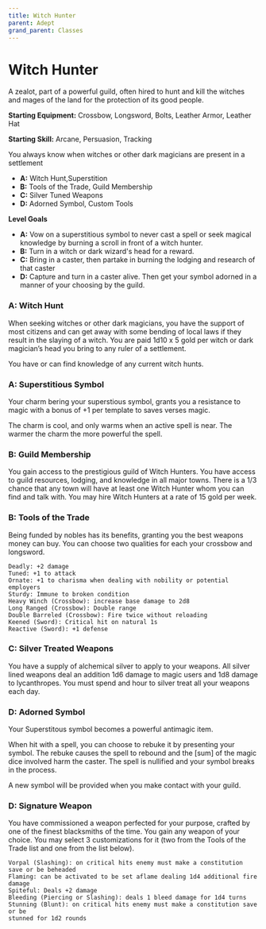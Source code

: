 ```yaml
---
title: Witch Hunter
parent: Adept
grand_parent: Classes
---
```


# Witch Hunter 

A zealot, part of a powerful guild, often hired to hunt and kill the witches
and mages of the land for the protection of its good people.

**Starting Equipment:** Crossbow, Longsword, Bolts, Leather Armor, Leather Hat

**Starting Skill:** Arcane, Persuasion, Tracking

You always know when witches or other dark magicians are present in a settlement

+ **A:** Witch Hunt,Superstition
+ **B:** Tools of the Trade, Guild Membership
+ **C:** Silver Tuned Weapons
+ **D:** Adorned Symbol, Custom Tools


**Level Goals**

+ **A:** Vow on a superstitious symbol to never cast a spell or seek magical 
    knowledge by burning a scroll in front of a witch hunter. 
+ **B:** Turn in a witch or dark wizard's head for a reward.
+ **C:** Bring in a caster, then partake in burning the lodging and research of
    that caster
+ **D:** Capture and turn in a caster alive. Then get your symbol adorned in a
  manner of your choosing by the guild. 


### A:	Witch Hunt

When seeking witches or other dark magicians, you have the support of most
citizens and can get away with some bending of local laws if they result in the
slaying of a witch. You are paid 1d10 x 5 gold per witch or dark magician’s
head you bring to any ruler of a settlement.

You have or can find knowledge of any current witch hunts. 

### A: Superstitious Symbol

Your charm bering your superstious symbol, grants you a resistance to magic 
with a bonus of +1 per template to saves verses magic.

The charm is cool, and only warms when an active spell is near.
The warmer the charm the more powerful the spell.

### B: Guild Membership

You gain access to the prestigious guild of Witch Hunters. You have access to
guild resources, lodging, and knowledge in all major towns. There is a 1/3
chance that any town will have at least one Witch Hunter whom you can find and
talk with. You may hire Witch Hunters at a rate of 15 gold per week.

### B: Tools of the Trade
Being funded by nobles has its benefits, granting you the best weapons money
can buy. You can choose two qualities for each your crossbow and longsword.

    Deadly: +2 damage
    Tuned: +1 to attack
    Ornate: +1 to charisma when dealing with nobility or potential employers
    Sturdy: Immune to broken condition
    Heavy Winch (Crossbow): increase base damage to 2d8
    Long Ranged (Crossbow): Double range
    Double Barreled (Crossbow): Fire twice without reloading
    Keened (Sword): Critical hit on natural 1s
    Reactive (Sword): +1 defense

### C:	Silver Treated Weapons

You have a supply of alchemical silver to apply to your weapons. All silver
lined weapons deal an addition 1d6 damage to magic users and 1d8 damage to
lycanthropes. You must spend and hour to silver treat all your weapons each
day.

### D: Adorned Symbol

Your Superstitous symbol becomes a powerful antimagic item. 

When hit with a spell, you can choose to rebuke it by presenting your symbol. 
The rebuke causes the spell to rebound and the [sum] of the magic dice involved
harm the caster. The spell is nullified and your symbol breaks in the process. 

A new symbol will be provided when you make contact with your guild.

### D: Signature Weapon


You have commissioned a weapon perfected for your purpose, crafted by one of the
finest blacksmiths of the time. You gain any weapon of your choice. You may
select 3 customizations for it (two from the Tools of the Trade list and one
from the list below).

    Vorpal (Slashing): on critical hits enemy must make a constitution save or be beheaded
    Flaming: can be activated to be set aflame dealing 1d4 additional fire damage
    Spiteful: Deals +2 damage
    Bleeding (Piercing or Slashing): deals 1 bleed damage for 1d4 turns
    Stunning (Blunt): on critical hits enemy must make a constitution save or be
    stunned for 1d2 rounds

